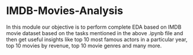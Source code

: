 # IMDB-Movies-Analysis
In this module our objective is to perform complete EDA based on IMDB movie dataset based on the tasks mentioned in the above .ipynb file and then get useful insights like top 10 most famous actors in a particular year, top 10 movies by revenue, top 10 movie genres and many more.

